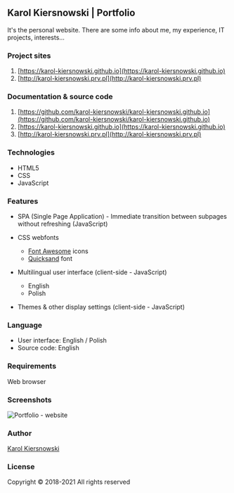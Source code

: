 Karol Kiersnowski | Portfolio
-----------------------------

It's the personal website. There are some info about me, my experience, IT projects, interests...

### Project sites

1.  [https://karol-kiersnowski.github.io](https://karol-kiersnowski.github.io)
2.  [http://karol-kiersnowski.prv.pl](http://karol-kiersnowski.prv.pl)

### Documentation & source code

1.  [https://github.com/karol-kiersnowski/karol-kiersnowski.github.io](https://github.com/karol-kiersnowski/karol-kiersnowski.github.io)
2.  [https://karol-kiersnowski.github.io](https://karol-kiersnowski.github.io)
3.  [http://karol-kiersnowski.prv.pl](http://karol-kiersnowski.prv.pl)

### Technologies

*   HTML5
*   CSS
*   JavaScript

### Features

*   SPA (Single Page Application) - Immediate transition between subpages without refreshing (JavaScript)
    
*   CSS webfonts
    
    *   [Font Awesome](https://fontawesome.com) icons
    *   [Quicksand](https://fonts.google.com/specimen/Quicksand) font
*   Multilingual user interface (client-side - JavaScript)
    
    *   English
    *   Polish
*   Themes & other display settings (client-side - JavaScript)
    

### Language

*   User interface: English / Polish
*   Source code: English

### Requirements

Web browser

### Screenshots

![Portfolio - website](http://karol-kiersnowski.github.io/img/projects/portfolio.png)

### Author

[Karol Kiersnowski](https://karol-kiersnowski.github.io)

### License

Copyright © 2018-2021 All rights reserved